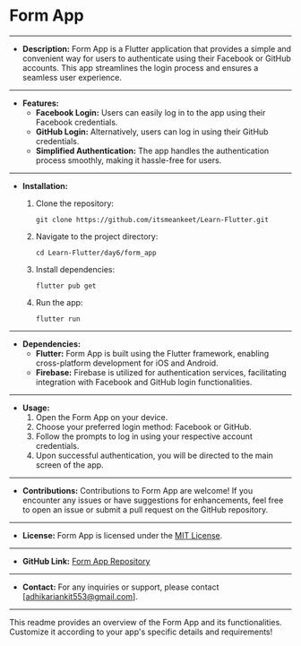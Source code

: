 # Form App

---

- **Description:** Form App is a Flutter application that provides a simple and convenient way for users to authenticate using their Facebook or GitHub accounts. This app streamlines the login process and ensures a seamless user experience.

---

- **Features:**
  - **Facebook Login:** Users can easily log in to the app using their Facebook credentials.
  - **GitHub Login:** Alternatively, users can log in using their GitHub credentials.
  - **Simplified Authentication:** The app handles the authentication process smoothly, making it hassle-free for users.

---

- **Installation:**
  1. Clone the repository:
     ```
     git clone https://github.com/itsmeankeet/Learn-Flutter.git
     ```

  2. Navigate to the project directory:
     ```
     cd Learn-Flutter/day6/form_app
     ```

  3. Install dependencies:
     ```
     flutter pub get
     ```

  4. Run the app:
     ```
     flutter run
     ```

---

- **Dependencies:**
  - **Flutter:** Form App is built using the Flutter framework, enabling cross-platform development for iOS and Android.
  - **Firebase:** Firebase is utilized for authentication services, facilitating integration with Facebook and GitHub login functionalities.

---

- **Usage:**
  1. Open the Form App on your device.
  2. Choose your preferred login method: Facebook or GitHub.
  3. Follow the prompts to log in using your respective account credentials.
  4. Upon successful authentication, you will be directed to the main screen of the app.

---

- **Contributions:**
  Contributions to Form App are welcome! If you encounter any issues or have suggestions for enhancements, feel free to open an issue or submit a pull request on the GitHub repository.

---

- **License:**
  Form App is licensed under the [MIT License](LICENSE).

---

- **GitHub Link:** [Form App Repository](https://github.com/itsmeankeet/Learn-Flutter/tree/main/day6/form_app)

---

- **Contact:**
  For any inquiries or support, please contact [adhikariankit553@gmail.com].

---

This readme provides an overview of the Form App and its functionalities. Customize it according to your app's specific details and requirements!
